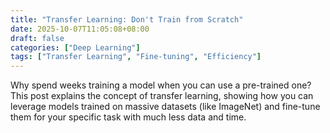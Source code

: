 ```yaml
---
title: "Transfer Learning: Don't Train from Scratch"
date: 2025-10-07T11:05:08+08:00
draft: false
categories: ["Deep Learning"]
tags: ["Transfer Learning", "Fine-tuning", "Efficiency"]
---
```


Why spend weeks training a model when you can use a pre-trained one? This post explains the concept of transfer learning, showing how you can leverage models trained on massive datasets (like ImageNet) and fine-tune them for your specific task with much less data and time.